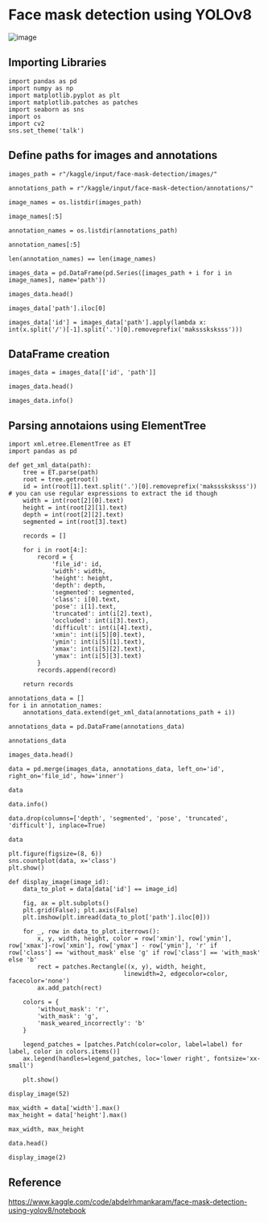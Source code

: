 # Face mask detection using YOLOv8

![image](https://github.com/user-attachments/assets/2066b3a2-d88d-4aa3-856e-d04ef714fbf6)

## Importing Libraries

```Jupyter Notebook
import pandas as pd
import numpy as np
import matplotlib.pyplot as plt
import matplotlib.patches as patches
import seaborn as sns
import os
import cv2
sns.set_theme('talk')
```

## Define paths for images and annotations
```Jupyter Notebook
images_path = r"/kaggle/input/face-mask-detection/images/"

annotations_path = r"/kaggle/input/face-mask-detection/annotations/"
```
```
image_names = os.listdir(images_path)

image_names[:5]
```
```
annotation_names = os.listdir(annotations_path)

annotation_names[:5]
```
```
len(annotation_names) == len(image_names)
```
```
images_data = pd.DataFrame(pd.Series([images_path + i for i in image_names], name='path'))

images_data.head()
```
```
images_data['path'].iloc[0]
```
```
images_data['id'] = images_data['path'].apply(lambda x: int(x.split('/')[-1].split('.')[0].removeprefix('maksssksksss')))
```

## DataFrame creation
```Jupyter Notebook
images_data = images_data[['id', 'path']]

images_data.head()
```
```
images_data.info()
```

## Parsing annotaions using ElementTree
```Jupyter Notebook
import xml.etree.ElementTree as ET
import pandas as pd

def get_xml_data(path):
    tree = ET.parse(path)
    root = tree.getroot()
    id = int(root[1].text.split('.')[0].removeprefix('maksssksksss')) # you can use regular expressions to extract the id though
    width = int(root[2][0].text)
    height = int(root[2][1].text)
    depth = int(root[2][2].text)
    segmented = int(root[3].text)

    records = []

    for i in root[4:]:
        record = {
            'file_id': id,
            'width': width,
            'height': height,
            'depth': depth,
            'segmented': segmented,
            'class': i[0].text,
            'pose': i[1].text,
            'truncated': int(i[2].text),
            'occluded': int(i[3].text),
            'difficult': int(i[4].text),
            'xmin': int(i[5][0].text),
            'ymin': int(i[5][1].text),
            'xmax': int(i[5][2].text),
            'ymax': int(i[5][3].text)
        }
        records.append(record)

    return records
```
```Jupyter Notebook
annotations_data = []
for i in annotation_names:
    annotations_data.extend(get_xml_data(annotations_path + i))

annotations_data = pd.DataFrame(annotations_data)
```
```Jupyter Notebook
annotations_data
```
```
images_data.head()
```
```
data = pd.merge(images_data, annotations_data, left_on='id', right_on='file_id', how='inner')

data
```
```
data.info()
```
```
data.drop(columns=['depth', 'segmented', 'pose', 'truncated', 'difficult'], inplace=True)
```
```
data
```
```
plt.figure(figsize=(8, 6))
sns.countplot(data, x='class')
plt.show()
```
```
def display_image(image_id):
    data_to_plot = data[data['id'] == image_id]

    fig, ax = plt.subplots()
    plt.grid(False); plt.axis(False)
    plt.imshow(plt.imread(data_to_plot['path'].iloc[0]))

    for _, row in data_to_plot.iterrows():
        x, y, width, height, color = row['xmin'], row['ymin'], row['xmax']-row['xmin'], row['ymax'] - row['ymin'], 'r' if row['class'] == 'without_mask' else 'g' if row['class'] == 'with_mask' else 'b'
        rect = patches.Rectangle((x, y), width, height,
                                linewidth=2, edgecolor=color, facecolor='none')
        ax.add_patch(rect)

    colors = {
        'without_mask': 'r',
        'with_mask': 'g',
        'mask_weared_incorrectly': 'b'
    }

    legend_patches = [patches.Patch(color=color, label=label) for label, color in colors.items()]
    ax.legend(handles=legend_patches, loc='lower right', fontsize='xx-small')

    plt.show()
```
```
display_image(52)
```
```
max_width = data['width'].max()
max_height = data['height'].max()

max_width, max_height
```
```
data.head()
```
```
display_image(2)
```
## Reference
https://www.kaggle.com/code/abdelrhmankaram/face-mask-detection-using-yolov8/notebook
